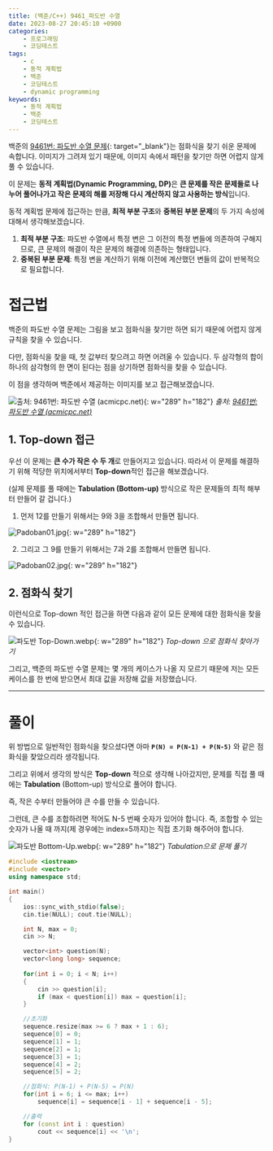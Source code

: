```yaml
---
title: (백준/C++) 9461_파도반 수열
date: 2023-08-27 20:45:10 +0900
categories:
    - 프로그래밍
    - 코딩테스트
tags:
    - c
    - 동적 계획법
    - 백준
    - 코딩테스트
    - dynamic programming
keywords:
    - 동적 계획법
    - 백준
    - 코딩테스트
---
```


백준의 [9461번: 파도반 수열 문제](https://www.acmicpc.net/problem/9461){: target="_blank"}는 점화식을 찾기 쉬운 문제에 속합니다.
이미지가 그려져 있기 때문에, 이미지 속에서 패턴을 찾기만 하면 어렵지 않게 풀 수 있습니다.

이 문제는 <span class="keyword">**동적 계획법(Dynamic Programming, DP)**</span>은 **큰 문제를 작은 문제들로 나누어 풀어나가고 작은 문제의 해를 저장해 다시 계산하지 않고 사용하는 방식**입니다.

동적 계획법 문제에 접근하는 만큼, **최적 부분 구조**와 **중복된 부분 문제**의 두 가지 속성에 대해서 생각해보겠습니다.

1. **최적 부분 구조**: 파도반 수열에서 특정 변은 그 이전의 특정 변들에 의존하여 구해지므로, 큰 문제의 해결이 작은 문제의 해결에 의존하는 형태입니다.
2. **중복된 부분 문제**: 특정 변을 계산하기 위해 이전에 계산했던 변들의 값이 반복적으로 필요합니다.

# 접근법

백준의 파도반 수열 문제는 그림을 보고 점화식을 찾기만 하면 되기 때문에 어렵지 않게 규칙을 찾을 수 있습니다.

다만, 점화식을 찾을 때, 첫 값부터 찾으려고 하면 어려울 수 있습니다. 두 삼각형의 합이 하나의 삼각형의 한 면이 된다는 점을 상기하면 점화식을 찾을 수 있습니다.

이 점을 생각하며 백준에서 제공하는 이미지를 보고 접근해보겠습니다.

![출처: [9461번: 파도반 수열 (acmicpc.net)](https://www.acmicpc.net/problem/9461)](https://img1.daumcdn.net/thumb/R1280x0/?scode=mtistory2&fname=https%3A%2F%2Fblog.kakaocdn.net%2Fdn%2FdONytx%2FbtsrTPwQMW4%2FQVB3gm5d3vl7lZJCxmsXH1%2Fimg.png){: w="289" h="182"}
_출처: [9461번: 파도반 수열 (acmicpc.net)](https://www.acmicpc.net/problem/9461)_

## 1. Top-down 접근

우선 이 문제는 <span class="important">**큰 수가 작은 수 두 개**</span>로 만들어지고 있습니다. 따라서 이 문제를 해결하기 위해 적당한 위치에서부터 **Top-down**적인 접근을 해보겠습니다.

(실제 문제를 풀 때에는 **Tabulation (Bottom-up)** 방식으로 작은 문제들의 최적 해부터 만들어 갈 겁니다.)

1) 먼저 12를 만들기 위해서는 9와 3을 조합해서 만들면 됩니다.

![Padoban01.jpg](https://drive.google.com/uc?export=view&id=12csFE_v12m5SizXYyhn0d-vf_Hxo3QXz&usp=drive_fs){: w="289" h="182"}

2) 그리고 그 9를 만들기 위해서는 7과 2를 조합해서 만들면 됩니다.

![Padoban02.jpg](https://drive.google.com/uc?export=view&id=13EU_NUC6qrE1hgbnEgbWp7g7vp-rJv9u&usp=drive_fs){: w="289" h="182"}

## 2. 점화식 찾기

이런식으로 Top-down 적인 접근을 하면 다음과 같이 모든 문제에 대한 점화식을 찾을 수 있습니다.

![파도반 Top-Down.webp](https://drive.google.com/uc?export=view&id=11IitNPMe1GOIEOjPJ-Xj1sKgY0qfQc_8&usp=drive_fs){: w="289" h="182"}
_Top-down 으로 점화식 찾아가기_

그리고, 백준의 파도반 수열 문제는 몇 개의 케이스가 나올 지 모르기 때문에 저는 모든 케이스를 한 번에 받으면서 최대 값을 저장해 값을 저장했습니다.

---

# 풀이

위 방법으로 일반적인 점화식을 찾으셨다면 아마 **`P(N) = P(N-1) + P(N-5)`** 와 같은 점화식을 찾았으리라 생각됩니다.

그리고 위에서 생각의 방식은 **Top-down** 적으로 생각해 나아갔지만, 문제를 직접 풀 때에는 **Tabulation** (Bottom-up) 방식으로 풀어야 합니다.

즉, 작은 수부터 만들어야 큰 수를 만들 수 있습니다.

그런데, 큰 수를 조합하려면 적어도 N-5 번째 숫자가 있어야 합니다. 즉, 조합할 수 있는 숫자가 나올 때 까지(제 경우에는 index=5까지)는 직접 초기화 해주어야 합니다.

![파도반 Bottom-Up.webp](https://drive.google.com/uc?export=view&id=12qp1KGJ9dYTFCYrej4wGMW5Cys3eQ3dR&usp=drive_fs){: w="289" h="182"}
_Tabulation으로 문제 풀기_

```cpp
#include <iostream>
#include <vector>
using namespace std;

int main()
{
	ios::sync_with_stdio(false);
	cin.tie(NULL); cout.tie(NULL);

	int N, max = 0;
	cin >> N;

	vector<int> question(N);
	vector<long long> sequence;
	
	for(int i = 0; i < N; i++)
	{
		cin >> question[i];
		if (max < question[i]) max = question[i];
	}

	//초기화
	sequence.resize(max >= 6 ? max + 1 : 6);
	sequence[0] = 0;
	sequence[1] = 1;
	sequence[2] = 1;
	sequence[3] = 1;
	sequence[4] = 2;
	sequence[5] = 2;

	//점화식: P(N-1) + P(N-5) = P(N)
	for(int i = 6; i <= max; i++)
		sequence[i] = sequence[i - 1] + sequence[i - 5];

	//출력
	for (const int i : question)
		cout << sequence[i] << '\n';
}
```